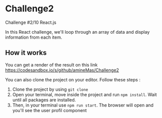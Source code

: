 # Challenge2
Challenge #2/10 React.js

In this React challenge, we'll loop through an array of data and display information from each item.

## How it works 

You can get a render of the result on this link https://codesandbox.io/s/github/amineMas/Challenge2

You can also clone the project on your editor. Follow these steps :
1. Clone the project by using `git clone`
2. Open your terminal, move inside the project and run `npm install`. Wait until all packages are installed.
3. Then, in your terminal use `npm run start`. The browser will open and you'll see the user profil component
